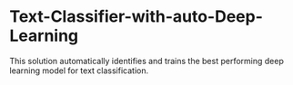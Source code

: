 # Text-Classifier-with-auto-Deep-Learning
This solution automatically identifies and trains the best performing deep learning model for text classification.
